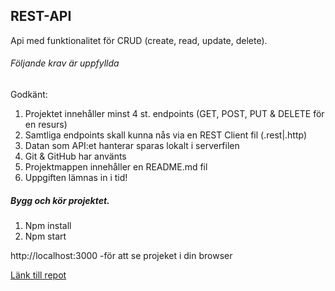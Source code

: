 ## REST-API 
Api med funktionalitet för CRUD (create, read, update, delete). 

###### Följande krav är uppfyllda
Godkänt:
1) Projektet innehåller minst 4 st. endpoints (GET, POST, PUT & DELETE för en resurs)
2) Samtliga endpoints skall kunna nås via en REST Client fil (.rest|.http)
3) Datan som API:et hanterar sparas lokalt i serverfilen
4) Git & GitHub har använts
5) Projektmappen innehåller en README.md fil
6) Uppgiften lämnas in i tid!

##### Bygg och kör projektet.   
1) Npm install 
2) Npm start 

http://localhost:3000 -för att se projeket i din browser 

[Länk till repot](https://github.com/msmalinosterberg/rest-api)
